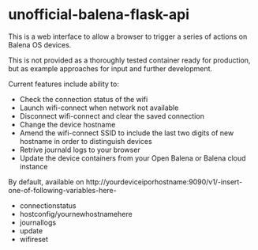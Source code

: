 # unofficial-balena-flask-api

This is a web interface to allow a browser to trigger a series of actions on Balena OS devices. 

This is not provided as a thoroughly tested container ready for production, but as example approaches for input and further development. 

Current features include ability to:

- Check the connection status of the wifi
- Launch wifi-connect when network not available
- Disconnect wifi-connect and clear the saved connection
- Change the device hostname
- Amend the wifi-connect SSID to include the last two digits of new hostname in order to distinguish devices
- Retrive journald logs to your browser
- Update the device containers from your Open Balena or Balena cloud instance

By default, available on http://yourdeviceiporhostname:9090/v1/-insert-one-of-following-variables-here-
- connectionstatus
- hostconfig/yournewhostnamehere
- journallogs
- update
- wifireset
